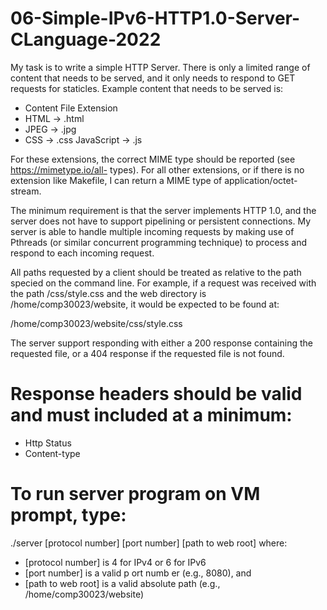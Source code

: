 # 06-Simple-IPv6-HTTP1.0-Server-CLanguage-2022

My task is to write a simple HTTP Server. There is only a limited range of content that needs to be served, and it only needs to respond to GET requests for staticles. 
Example content that needs to be served is:
- Content File Extension
- HTML -> .html
- JPEG -> .jpg
- CSS  -> .css
JavaScript -> .js

For these extensions, the correct MIME type should be reported (see https://mimetype.io/all- types).
For all other extensions, or if there is no extension like Makefile, I can return a MIME type of application/octet-stream. 

The minimum requirement is that the server implements HTTP 1.0, and the server does not have to support pipelining or persistent connections. My server is able to handle multiple incoming requests by making use of Pthreads (or similar concurrent programming technique) to process and respond to each incoming request.


All paths requested by a client should be treated as relative to the path specied on the command line.
For example, if a request was received with the path /css/style.css and the web directory is /home/comp30023/website, it would be expected to be found
at:

/home/comp30023/website/css/style.css

The server support responding with either a 200 response containing the requested file, or a 404 response if the requested file is not found. 

# Response headers should be valid and must included at a minimum:

- Http Status
- Content-type

# To run server program on VM prompt, type:
./server [protocol number] [port number] [path to web root]
where:
- [protocol number] is 4 for IPv4 or 6 for IPv6
- [port number] is a valid p ort numb er (e.g., 8080), and
- [path to web root] is a valid absolute path (e.g., /home/comp30023/website)

